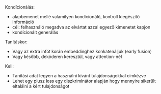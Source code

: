 Kondícionálás:
+ alapbemenet mellé valamilyen kondícionáló, kontroll kiegészítő információ
+ cél: felhasználó megadva az elvártat azzal egyező kimenetet kapjon
+ kondícionált generálás

Tanításkor:
+ Vagy az extra infót korán embeddinghez konkatenáljuk (early fusion)
+ Vagy később, dekóderen keresztül, vagy attention-nél

Kell:
+ Tanítási adat legyen a használni kívánt tulajdonságokkal címkézve
+ Lehet egy plusz loss egy diszkriminátor alapján hogy mennyire sikerült eltalálni a kért tulajdonságot